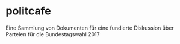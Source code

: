 # politcafe
Eine Sammlung von Dokumenten für eine fundierte Diskussion über Parteien für die Bundestagswahl 2017
